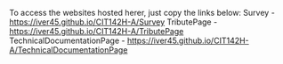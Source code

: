 To access the websites hosted herer, just copy the links below:
Survey - https://iver45.github.io/CIT142H-A/Survey
TributePage - https://iver45.github.io/CIT142H-A/TributePage
TechnicalDocumentationPage - https://iver45.github.io/CIT142H-A/TechnicalDocumentationPage
